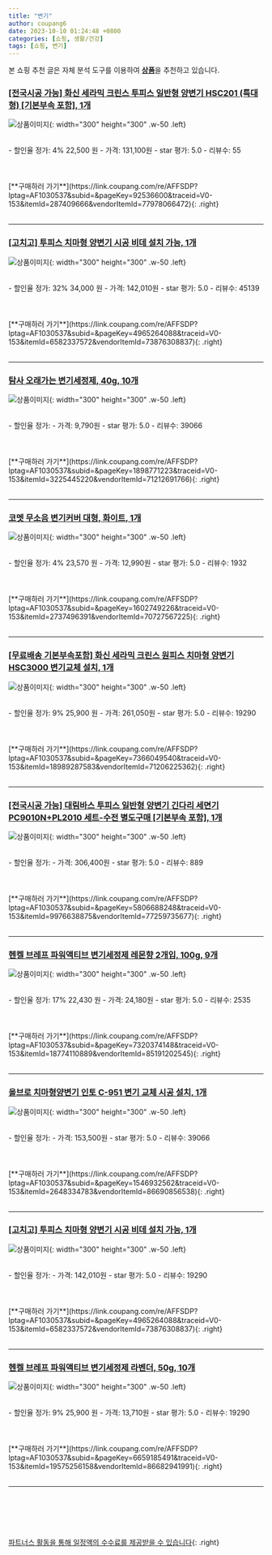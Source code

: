 ```yaml
---
title: "변기"
author: coupang6
date: 2023-10-10 01:24:48 +0800
categories: [쇼핑, 생활/건강]
tags: [쇼핑, 변기]
---
```


본 쇼핑 추천 글은 자체 분석 도구를 이용하여 [**상품**](https://link.coupang.com/a/bao1ui)을 추천하고 있습니다.

### [[전국시공 가능] 화신 세라믹 크린스 투피스 일반형 양변기 HSC201 (특대형) [기본부속 포함], 1개](https://link.coupang.com/re/AFFSDP?lptag=AF1030537&subid=&pageKey=92536600&traceid=V0-153&itemId=287409666&vendorItemId=77978066472)

![상품이미지](https://thumbnail6.coupangcdn.com/thumbnails/remote/230x230ex/image/vendor_inventory/images/2018/06/20/14/3/4731909c-c221-4266-b0da-bcdfda0339ef.jpg){: width="300" height="300" .w-50 .left}


<br>
- 할인율 정가: 4%  22,500   원
- 가격: 131,100원
- star 평가: 5.0
- 리뷰수: 55
<br>
<br>
<br>
<br>
[**구매하러 가기**](https://link.coupang.com/re/AFFSDP?lptag=AF1030537&subid=&pageKey=92536600&traceid=V0-153&itemId=287409666&vendorItemId=77978066472){: .right}
<br>
<br>

---

### [[고치고] 투피스 치마형 양변기 시공 비데 설치 가능, 1개](https://link.coupang.com/re/AFFSDP?lptag=AF1030537&subid=&pageKey=4965264088&traceid=V0-153&itemId=6582337572&vendorItemId=73876308837)

![상품이미지](https://thumbnail9.coupangcdn.com/thumbnails/remote/230x230ex/image/vendor_inventory/21e1/fc7723d6700262305a81c6dcd6f661027952e0e4341a26d98577b1ec3e67.jpg){: width="300" height="300" .w-50 .left}


<br>
- 할인율 정가: 32%  34,000   원
- 가격: 142,010원
- star 평가: 5.0
- 리뷰수: 45139
<br>
<br>
<br>
<br>
[**구매하러 가기**](https://link.coupang.com/re/AFFSDP?lptag=AF1030537&subid=&pageKey=4965264088&traceid=V0-153&itemId=6582337572&vendorItemId=73876308837){: .right}
<br>
<br>

---

### [탐사 오래가는 변기세정제, 40g, 10개](https://link.coupang.com/re/AFFSDP?lptag=AF1030537&subid=&pageKey=1898771223&traceid=V0-153&itemId=3225445220&vendorItemId=71212691766)

![상품이미지](https://thumbnail8.coupangcdn.com/thumbnails/remote/230x230ex/image/retail/images/4015234314282879-c4210c32-6e50-4888-84a8-4bfe2ce12848.jpg){: width="300" height="300" .w-50 .left}


<br>
- 할인율 정가: 
- 가격: 9,790원
- star 평가: 5.0
- 리뷰수: 39066
<br>
<br>
<br>
<br>
[**구매하러 가기**](https://link.coupang.com/re/AFFSDP?lptag=AF1030537&subid=&pageKey=1898771223&traceid=V0-153&itemId=3225445220&vendorItemId=71212691766){: .right}
<br>
<br>

---

### [코멧 무소음 변기커버 대형, 화이트, 1개](https://link.coupang.com/re/AFFSDP?lptag=AF1030537&subid=&pageKey=1602749226&traceid=V0-153&itemId=2737496391&vendorItemId=70727567225)

![상품이미지](https://thumbnail6.coupangcdn.com/thumbnails/remote/230x230ex/image/retail/images/161769758676194-2c5d6dfd-5b16-4b91-acba-06ae2a892c53.jpg){: width="300" height="300" .w-50 .left}


<br>
- 할인율 정가: 4%  23,570   원
- 가격: 12,990원
- star 평가: 5.0
- 리뷰수: 1932
<br>
<br>
<br>
<br>
[**구매하러 가기**](https://link.coupang.com/re/AFFSDP?lptag=AF1030537&subid=&pageKey=1602749226&traceid=V0-153&itemId=2737496391&vendorItemId=70727567225){: .right}
<br>
<br>

---

### [[무료배송 기본부속포함] 화신 세라믹 크린스 원피스 치마형 양변기 HSC3000 변기교체 설치, 1개](https://link.coupang.com/re/AFFSDP?lptag=AF1030537&subid=&pageKey=7366049540&traceid=V0-153&itemId=18989287583&vendorItemId=71206225362)

![상품이미지](https://thumbnail9.coupangcdn.com/thumbnails/remote/230x230ex/image/vendor_inventory/d3cd/ed760b8097285a7800bda1e0dafdd3a1e5b1164498e20e8252a5c47c5aff.jpg){: width="300" height="300" .w-50 .left}


<br>
- 할인율 정가: 9%  25,900   원
- 가격: 261,050원
- star 평가: 5.0
- 리뷰수: 19290
<br>
<br>
<br>
<br>
[**구매하러 가기**](https://link.coupang.com/re/AFFSDP?lptag=AF1030537&subid=&pageKey=7366049540&traceid=V0-153&itemId=18989287583&vendorItemId=71206225362){: .right}
<br>
<br>

---

### [[전국시공 가능] 대림바스 투피스 일반형 양변기 긴다리 세면기 PC9010N+PL2010 세트-수전 별도구매 [기본부속 포함], 1개](https://link.coupang.com/re/AFFSDP?lptag=AF1030537&subid=&pageKey=5806688248&traceid=V0-153&itemId=9976638875&vendorItemId=77259735677)

![상품이미지](https://thumbnail6.coupangcdn.com/thumbnails/remote/230x230ex/image/vendor_inventory/8043/e2dac51649775b4d94f9474784e5e758c4bd80e08f6372d7f1fca090dc6f.jpg){: width="300" height="300" .w-50 .left}


<br>
- 할인율 정가: 
- 가격: 306,400원
- star 평가: 5.0
- 리뷰수: 889
<br>
<br>
<br>
<br>
[**구매하러 가기**](https://link.coupang.com/re/AFFSDP?lptag=AF1030537&subid=&pageKey=5806688248&traceid=V0-153&itemId=9976638875&vendorItemId=77259735677){: .right}
<br>
<br>

---

### [헨켈 브레프 파워액티브 변기세정제 레몬향 2개입, 100g, 9개](https://link.coupang.com/re/AFFSDP?lptag=AF1030537&subid=&pageKey=7320374148&traceid=V0-153&itemId=18774110889&vendorItemId=85191202545)

![상품이미지](https://thumbnail8.coupangcdn.com/thumbnails/remote/230x230ex/image/retail/images/107223832907616-8fc5a262-2f21-485c-9047-00c5c7d0de9d.jpg){: width="300" height="300" .w-50 .left}


<br>
- 할인율 정가: 17%  22,430   원
- 가격: 24,180원
- star 평가: 5.0
- 리뷰수: 2535
<br>
<br>
<br>
<br>
[**구매하러 가기**](https://link.coupang.com/re/AFFSDP?lptag=AF1030537&subid=&pageKey=7320374148&traceid=V0-153&itemId=18774110889&vendorItemId=85191202545){: .right}
<br>
<br>

---

### [올브로 치마형양변기 인토 C-951 변기 교체 시공 설치, 1개](https://link.coupang.com/re/AFFSDP?lptag=AF1030537&subid=&pageKey=1546932562&traceid=V0-153&itemId=2648334783&vendorItemId=86690856538)

![상품이미지](https://thumbnail6.coupangcdn.com/thumbnails/remote/230x230ex/image/vendor_inventory/550f/17d2558bf2f00e02c2e3f3e85896036dfa7acd9c124e2f5b71ab3dba1c19.jpg){: width="300" height="300" .w-50 .left}


<br>
- 할인율 정가: 
- 가격: 153,500원
- star 평가: 5.0
- 리뷰수: 39066
<br>
<br>
<br>
<br>
[**구매하러 가기**](https://link.coupang.com/re/AFFSDP?lptag=AF1030537&subid=&pageKey=1546932562&traceid=V0-153&itemId=2648334783&vendorItemId=86690856538){: .right}
<br>
<br>

---

### [[고치고] 투피스 치마형 양변기 시공 비데 설치 가능, 1개](https://link.coupang.com/re/AFFSDP?lptag=AF1030537&subid=&pageKey=4965264088&traceid=V0-153&itemId=6582337572&vendorItemId=73876308837)

![상품이미지](https://thumbnail9.coupangcdn.com/thumbnails/remote/230x230ex/image/vendor_inventory/21e1/fc7723d6700262305a81c6dcd6f661027952e0e4341a26d98577b1ec3e67.jpg){: width="300" height="300" .w-50 .left}


<br>
- 할인율 정가: 
- 가격: 142,010원
- star 평가: 5.0
- 리뷰수: 19290
<br>
<br>
<br>
<br>
[**구매하러 가기**](https://link.coupang.com/re/AFFSDP?lptag=AF1030537&subid=&pageKey=4965264088&traceid=V0-153&itemId=6582337572&vendorItemId=73876308837){: .right}
<br>
<br>

---

### [헨켈 브레프 파워액티브 변기세정제 라벤더, 50g, 10개](https://link.coupang.com/re/AFFSDP?lptag=AF1030537&subid=&pageKey=6659185491&traceid=V0-153&itemId=19575256158&vendorItemId=86682941991)

![상품이미지](https://thumbnail10.coupangcdn.com/thumbnails/remote/230x230ex/image/retail/images/2417737704965127-e87e0d4a-8b15-4ada-a224-b89fabb52a97.jpg){: width="300" height="300" .w-50 .left}


<br>
- 할인율 정가: 9%  25,900   원
- 가격: 13,710원
- star 평가: 5.0
- 리뷰수: 19290
<br>
<br>
<br>
<br>
[**구매하러 가기**](https://link.coupang.com/re/AFFSDP?lptag=AF1030537&subid=&pageKey=6659185491&traceid=V0-153&itemId=19575256158&vendorItemId=86682941991){: .right}
<br>
<br>

---
<br><br><br><br><br> [파트너스 활동을 통해 일정액의 수수료를 제공받을 수 있습니다](https://link.coupang.com/a/bao1ui){: .right}